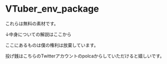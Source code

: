 # VTuber_env_package
これらは無料の素材です。

↓中身についての解説はここから

ここにあるものは僕の権利は放棄しています。

投げ銭はこちらのTwitterアカウントのpolcaからしていただけると嬉しいです。

